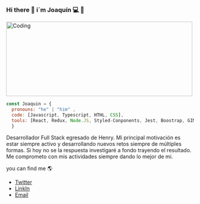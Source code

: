### Hi there 👋 i´m Joaquín 💻 🚀

<img src="https://user-images.githubusercontent.com/91435597/160306234-9f3dd045-319f-4914-ad61-c208746e905e.gif" alt="Coding" width="500vw" height="200vh"/>

```js
const Joaquin = {
  pronouns: "he" | "him" ,
  code: [Javascript, Typescript, HTHL, CSS],
  tools: [React, Redux, Node.JS, Styled-Conponents, Jest, Boostrap, GIMP, Inkscape],
  }
  ```
  Desarrollador Full Stack egresado de Henry. Mi principal motivación es estar siempre activo y desarrollando nuevos retos siempre de múltiples formas. Si hoy no se la respuesta investigaré a fondo trayendo el resultado.
Me comprometo con mis actividades siempre dando lo mejor de mi.

  you can find me :earth_americas:
  - [Twitter](https://twitter.com/JoaquinR588)
  - [LinkIn](https://www.linkedin.com/in/joaquin58/)
  - <a href="mailto:emersonpess011108@gmail.com?">Email</a>
  
<!--
**Joaquin58/Joaquin58** is a ✨ _special_ ✨ repository because its `README.md` (this file) appears on your GitHub profile.
email image <img src="https://img.shields.io/badge/gmail-%23DD0031.svg?&style=for-the-badge&logo=gmail&logoColor=white"/>
Here are some ideas to get you started:

- 🔭 I’m currently working on ...
- 🌱 I’m currently learning ...
- 👯 I’m looking to collaborate on ...
- 🤔 I’m looking for help with ...
- 💬 Ask me about ...
- 📫 How to reach me: ...
- 😄 Pronouns: ...
- ⚡ Fun fact: ...
-->
